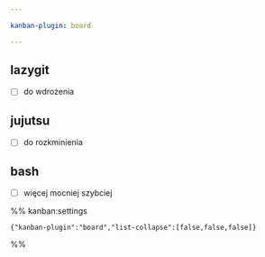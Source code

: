 ```yaml
---

kanban-plugin: board

---
```


## lazygit

- [ ] do wdrożenia


## jujutsu

- [ ] do rozkminienia


## bash

- [ ] więcej mocniej szybciej




%% kanban:settings
```
{"kanban-plugin":"board","list-collapse":[false,false,false]}
```
%%